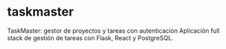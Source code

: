 # taskmaster
TaskMaster: gestor de proyectos y tareas con autenticación
Aplicación full stack de gestión de tareas con Flask, React y PostgreSQL.

